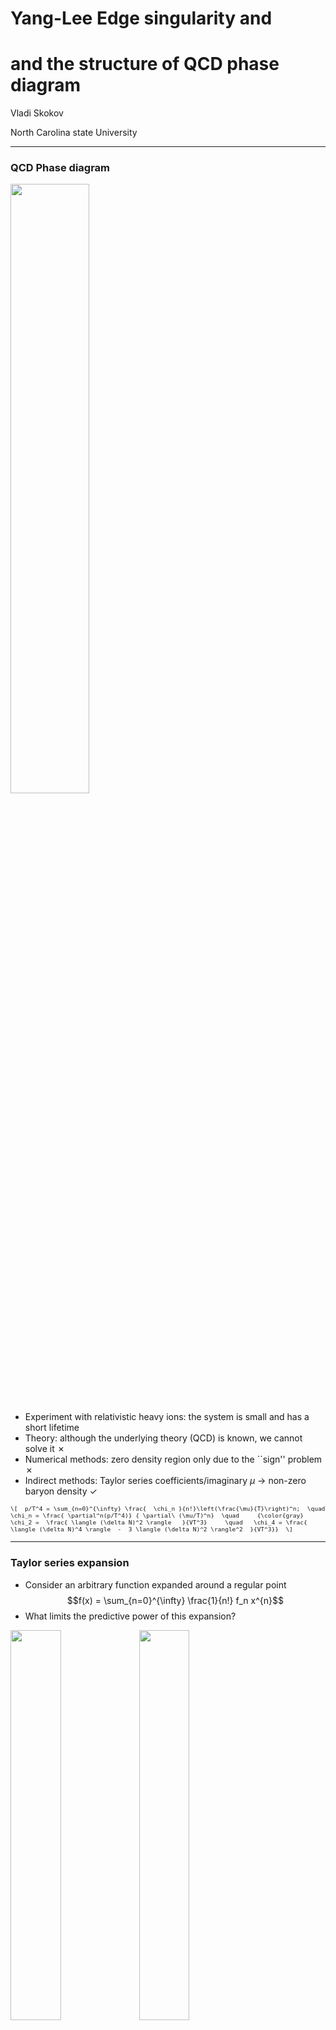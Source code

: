 # Yang-Lee Edge singularity and <!-- .element: class="r-fit-text" -->

# and the structure of QCD phase diagram <!-- .element: class="r-fit-text" -->

Vladi Skokov

North Carolina state University

---

### QCD Phase diagram

<img src="img/phase.png" width="50%">

- Experiment with relativistic heavy ions: the system is small and has a short
  lifetime
- Theory: although the underlying theory (QCD) is known, we cannot solve it
  &cross;
- Numerical methods: zero density region only due to the ``sign'' problem
  &cross;
- Indirect methods: Taylor series coefficients/imaginary $\mu$ $\to$ non-zero
  baryon density &check;

<span style="font-size:0.8em;">

`\[  p/T^4 = \sum_{n=0}^{\infty} \frac{  \chi_n }{n!}\left(\frac{\mu}{T}\right)^n;  \quad  \chi_n = \frac{ \partial^n(p/T^4)} { \partial\ (\mu/T)^n}  \quad     {\color{gray}  \chi_2 =  \frac{ \langle (\delta N)^2 \rangle   }{VT^3}     \quad   \chi_4 = \frac{ \langle (\delta N)^4 \rangle  -  3 \langle (\delta N)^2 \rangle^2  }{VT^3}}  \]`

</span>

---

### Taylor series expansion

- Consider an arbitrary function expanded around a regular point
  $$f(x) = \sum_{n=0}^{\infty} \frac{1}{n!}  f_n x^{n}$$
- What limits the predictive power of this expansion?

<div class="r-stack">

<img class="fragment fade-in-then-out" data-fragment-index="0" src="img/expans.png" width="40%" />

<img  class="fragment fade-in-then-out" data-fragment-index="1" src="img/func3d.png" width="40%" />

<span  class="fragment fade-in"  data-fragment-index="2" >

$$|x| < R_c \equiv \left(  \lim_n \sup \left| f_n^{1/n} \right| \right)^{-1}$$

- $R_c$ is the radius of convergence
- $R_c =$ distance in the _complex_ plane from the expansion point to the
  nearest singularity

</span>
</div>

---

### Are there singularities associated with critical point/phase transitions?

---

### Example: Landau free energy

`\[ F = \int d^{d} x \left(  \frac{1}{2} t \phi^2 + \frac{1}{4}  \lambda \phi^4 - h \phi   \right) \]`

Parameters can be:

- near chiral limit: $t \propto T-T_c + \kappa \mu^2$, $h\propto m_{u,d}$
- near CP: $t,h \propto \alpha_{t,h}(T-T_c) + \beta_{t,h} (\mu-\mu_c)$
- near RW: $t \propto T-T_{RW}$, $h\propto \mu_B - i \pi T$

--

### Vary $h$

<img src="img/LandauPD.png" width="42%">
<img src="img/LandauFE.png" width="40%">

--

### Vary $t$

<img src="img/LandauPD.png" width="42%">
<img src="img/LandauFE2.png" width="40%">

--

### Magnetic equation of state

`\[ F = \int d^{d} x \left(  \frac{1}{2} t \phi^2 + \frac{1}{4}  \lambda \phi^4 - h \phi   \right) \]`

<div class="container">

<div class="col" data-markdown>

Minimize $F[\phi]$ $\leadsto$ equilibrium order parameter:

- Arbirary $t$ and $h$: $t \phi + \lambda \phi^3 = h$
- Simplify $\lambda\to1$: $t \phi + \phi^3 = h$
- Ansatz for the solution $\phi = h^{1/3} f_G$

$t h^{1/3} f_G  + h f_G^3 = h$ or
${ \color{red}{\frac{t}{ h^{2/3}}} } f_G  + f_G^3 = 1$

</div>

<div class="col" data-markdown>

<img class="fragment fade-in"  data-fragment-index="1"  src="img/fg.png" width="80%">

</div>

</div>

- Scaling form of "magnetic equation of state"
  $$f_G ( {\color{red}{z}}  + f_G^2) = 1, \quad {\color{red}{ z  =  {\frac{t}{ h^{\frac1{\beta \delta}} }} } } \quad\text{with} \quad  \beta = 1/2, \delta=3$$

--

### Yang-Lee edge singularity

<img src="img/fg3d.png">

--

### Yang-Lee edge singularity

- To locate YLE: $$\frac{\partial^2 F}{\partial \phi^2} = 0  $$
- Equivalently:
  $$\frac{\partial  z}{\partial f_G} = 0  \leadsto z + 3 f_G^2 =0  $$
- Together with $f_G(z+f_G^2) = 1$ this defines the position $z_c$

</div>

--

### Near YLE singularity

- $f_G$ is singular
  $$f_G - f_G^c \propto (z-z_c)^{\color{red}{\sigma_{\rm YLE}}} $$

- The critical exponent ${\color{red}{\sigma_{\rm YLE}}}$ is independent of the
  underlying universality class

- From conformal bootrstrap, $\color{red}{\sigma^{d=3}_{\rm YLE}} = 0.085(1)$

- In a finite volume, $\sigma_{\rm YLE}$ describes scaling of the density of the
  Lee-Yang zeros

- Mean-field approximation gets it wrong:
  ${\sigma^{\rm MF}_{\rm YLE}} = \frac12$

- Not surprisingly, mean-field gets $z_c$ wrong as well

- $z_c$ is universal: for $O(N)$, $z_c$ depends only on $N$ and $d$

</div>

---

| Type of critical point:       | <p class="fragment fade-in" data-fragment-index="2"> protocritical = YLE </p> | critical | tricritical |
| ----------------------------- | ----------------------------------------------------------------------------- | -------- | ----------- |
| Number of relevant variables: | <p class="fragment fade-in" data-fragment-index="1"> 1 </p> &nbsp;            | 2        | 4           |

 <p class="fragment fade-in" data-fragment-index="2"> 1 independent crit. exp., c.f.  standard critical point with 2 independent crit. exp. </p>

--

### Illustration in Ising model

<img src="img/IsingYLE.png"  width=550em>

<div class="cite">
F. Rennecke, G. Johnson, and V.S.,     Phys.Rev.D 107 (2023) 11, 116013
</div>

- In contrast to the critical point, YLE form lines
- YLE are continuously connected to critical point

---

### Universal location of YLE

- The phase of $z_c = |z_c| e^{\pm \frac{i \pi}{2 \beta \delta}}$ is defined by
  the critical exponents of the underlying universality class. How to find
  $|z_c|$?
- Ordinary, we rely on two methods: $\varepsilon$-expansion and lattice

  - $\varepsilon$-expansion breaks down: YLE is described by $\phi^3$ with upper
    critical dimension $d_c=6$, while underlying universality class has $d_c=4$
    <div class="cite"> M. Fisher, “Yang-Lee Edge Singularity and φ3 Field Theory”, Phys. Rev. Lett. 40 1610 (1978) </div>
    <div class="smallmath">
    Only leading order under perturbative control

    $$
    |z_c| \approx  |z_c^{\rm MF}| \left[1 +  \frac{ 27 \ln \left(\frac{3}{2}\right) -  (N-1)  \ln 2}{9
    (N+8)}\epsilon \right] + \epsilon^2 \log \epsilon \times  ( \cdots ) .
    $$

    </div>

  - lattice: direct calculations at complex values of parameters are impossible
    due to sign problem; indirectly lattice can provide information about YLE
    location through calculations at real values of thermodynamic parameters
    <div class="cite">  F. Karsch, C. Schmidt, S. Singh, 2311.13530 </div>

- Functional Renormalization group provides most precise $|z_c|$ in $d=3$

---

### Functional/Exact Renormalization Group

- Start with bare classical action at small distances/large momentum
  $S_{k=\Lambda}$
- Gradually include fluctuations of larger size/smaller momentum
- Continue until fluctuations of all possible sizes/momenta are accounted for

<img src="img/frg.png" width=15% >

- Equation that does it: Functional Renormalization Group equation
  $$
  \partial_k \Gamma_{k}[\phi] = \frac{1}{2} {\rm STr} \Big[ \big( \Gamma^{(2)}_{k}[\phi] + R_k \big)^{-1} \cdot \partial_k R_k  \Big]
  $$

<div class="cite"> Wetterich, 1993</div>

**Pros:** Exact, non-perturbative, no sign problem. **Cons**: requires
truncation.

---

### Truncation: derivative expansion

- Near critical point: long wave excitations $\leadsto$ expansion around the
  uniform field

- First-order derivative expansion

  $$
  \begin{aligned}
       \notag
       \Gamma_k[\phi] = \int d^d x \left( U_k(\phi)  + \frac {1 } { 2 }  Z_k(\phi)  (\partial_i \phi)^2 \right)
       \end{aligned}
  $$

  - The average potential

  $$
  \begin{aligned}
           \partial_t U_k(\rho) &= \frac{1}{2} \int \bar d^dq   \partial_t R_k\left(q^2\right) \Big[G_k^\parallel+(N-1) G_k^\perp\Big], \quad \rho = \frac{\phi^2}{2}
       \end{aligned}
  $$

  with

  $$
  \begin{aligned}
       &G_k^{\perp} =  \frac{1}{Z_k^{\perp}(\rho)q^2 + U_k'(\rho) + R_k(q^2)}, \quad G_k^{\parallel} =  \frac{1}{Z_k^{\parallel}(\rho)q^2 + U_k'(\rho)+2\rho U_k''(\rho) + R_k(q^2)}.
       \end{aligned}
  $$

---

### Truncation: derivative expansion

Wave function renormalization:

$$
\begin{aligned}
 \partial_t Z_{\parallel}(\phi) &= \int \bar d^d q \partial_t R_k(q^2) \Bigg\\{ G_\parallel^2 \Big[ \gamma_\parallel^2 \big(G_\parallel' + 2 G_\parallel'' \frac{q^2}{d}\big) 2 \gamma_\parallel Z_\parallel'(\phi) \big(G_\parallel + 2 G_\parallel' \frac{q^2}{d}\big) \\\\
& + (Z_\parallel'(\phi))^2 G_\parallel \frac{q^2}{d} \frac12 Z''_\parallel(\phi) \Big]
\\\\ & + (N-1) G^2\_{\perp} \Big[ \gamma_\perp^2 \big(G_\perp' + 2 G_\perp'' \frac{q^2}{d}\big) 4 \gamma_\perp Z_\perp'(\phi)  G_\perp' \frac{q^2}{d} (Z_\perp'(\phi))^2 G_\perp \frac{q^2}{d}
\\\\ &+  2 \frac{Z_\parallel(\phi)-Z_\perp(\phi)}{\phi} \gamma_\perp G_\perp \frac12 \left(\frac{1}{\phi}Z'_\parallel(\phi) \frac{2}{\phi^2} (Z_\parallel-Z_\perp) \right) \Big] \Bigg\\}
\end{aligned}
$$

<div class="smallmath">

with
$
\gamma_\parallel = q^2 Z_\parallel'(\phi) + U^{(3)}(\phi),  \quad \gamma_\perp = q^2 Z_\perp'(\phi) + \frac{\partial}{\partial \phi} \left( \frac{1}{\phi}U' (\phi) \right), \quad G' = \frac{\partial G} {\partial q^2}, \ldots
$

</div>

<div class="cite">
G. Johnson, F. Rennecke, and V.S., Phys.Rev.D 107 (2023) 11,
116013
</div>

---

### Truncation: series expansion

- Taylor series expansion of $U_k(\phi)$ and $Z_k(\phi)$ (orders 12 and 6
  respectively)

  - Traditionally: expand near $k$-dependent minimum: $U_k'[\phi_k] = h =$
    const.

  - To locate YLE: expand near $U_k''[\phi_k] = m^2 \to 0$.

    $\leadsto$ $U_k'[\phi_k] = h_k \ne$ const

    $\leadsto$ Calculations in the broken phase are not feasible

- 18-26 coupled stiff differential equations

  - Mathematica to obtain equations (multiple Gb)

  - Implicit solvers for ODE's

  - Months on an HPC

---

### Results: importance of fluctuations ($N$=1)

<img src="img/etaevo.png" width=65% >

<div class="cite">
F. Rennecke and V. S, Annals Phys. 444 (2022) 169010

</div>

---

### Results: Ising universality class $N=1$

$d$ does not have to be integer in FRG

<img src="img/FRG_8_4.png" width=45% >

| d                                | 1   | 2          | 3        | 4           |
| -------------------------------- | --- | ---------- | -------- | ----------- |
| $ \| z_c \| /R\_\chi^{1/\gamma}$ | 1   | 1.32504(2) | 1.621(4) | $3/2^{2/3}$ |

<div class="cite">
G. Johnson, F. Rennecke, and V. S, Phys.Rev.D 107 (2023) 11,
116013 <br>
F. Rennecke and V. S, Annals Phys. 444 (2022) 169010 <br>
A. Connelly, G. Johnson, F. Rennecke, and V. S, Phys.Rev.Lett. 125 19, 191602
(2020) <br>
$d=2$: H.-L. Xu and A. Zamolodchikov, JHEP 08 (2022) 057 H.-L. Xu and A.
Zamolodchikov, 2304.07886

</div>

---

### Arbitrary $N$, $d=3$

<img src="img/zeta.png" width=45% >

| N                                | 1           | 2           | 3           | 4           | 5            |
| -------------------------------- | ----------- | ----------- | ----------- | ----------- | ------------ |
| $ \| z_c \| /R\_\chi^{1/\gamma}$ | 1.621(4)(1) | 1.612(9)(0) | 1.604(7)(0) | 1.597(3)(0) | 1.5925(2)(1) |

<div class="cite">
G. Johnson, F. Rennecke, and V. S, Phys.Rev.D 107 (2023) 11,
116013 <br>
c.f. F. Karsch, C. Schmidt, and S. Singh Phys.Rev.D 109 (2024) 1, 014508

</div>

---

### Is it useful for QCD?

- Tracing YLE singularity was shown to be useful

<div class="smallmath">
Indirect methods to locate YLE was used: input from Im $\mu$ or Taylor series
expansion coefficients of $\ln Z$ at zero $\mu$
</div>

<div class="r-stack">

<div class="fragment fade-out"  data-fragment-index="1"  >
<img src="img/BasarYLE.png" height=350em >
<img src="img/LatticeYLElocation.png" height=350em >
<div class="cite">
G. Basar, 2312.06952 <br>
D. Clarke et. al., 2405.10196
</div>
</div>
<img class="fragment current-visible" data-fragment-index="1" src="img/LatticeQCDPD.png" height=350em >
<div class="cite">
C. Schmidt, CPOD 2024
</div>

</div>

--

### Is it useful for QCD?

- Properties of YLE, e.g. $\sigma_{\rm YLE}$ can be use to validate indirect
  methods of locating YLE in QCD, e.g. volume scaling of the density of zeros

- Moreover,

  - YLE defines the behavior of the higher order Taylor expansion coefficients
    (Darboux's theorem). E.g. for of $f_G(z)$:

    $$
    f_G^{(n)} \sim 2 B_0 {\red{|z_c|}}^{-n} \frac{n^{ \red \sigma -1 }}{\Gamma(\red \sigma  )}  \cos \left(\beta_0 - {\red{\frac{\pi n}{2\Delta}}  } \right),
    \quad B_0 \exp (i \beta_0) = \lim\limits_{z\to z_c}  \frac{ f_G(z)-f_G(z_c)}
    {(1-z/z_c)^{\sigma} }
    $$

  - Fourier coefficients are exponentially sensetive to YLE

    $$
    b_{k\gg1} \approx \|\tilde A_{\rm YLE}\| \frac{e^{-\hat \mu_r^{\rm YLE} k }}{k^{1+\sigma}} \cos(\hat \mu_i^{\rm YLE} k + \phi^{\rm YLE}_a)
    $$

    $$
     +\|\hat A_{\rm RW}\|  (-1)^k \frac{e^{-\hat \mu_r^{\rm RW} k }}{k^{1+\sigma}}
    $$

--

### Fourier coefficients

<img src="img/CoffFRG150.png" height=350em >

- Assymptotic expression captures behaviour of coefficients at rather small $k$
- Assymptotic formula as a fit function $\leadsto$ location of YLE

--

### Is it useful for QCD?

- $|z^{Z(2)}_c|$ was used by lattice QCD to establish scaling parameter near
  Roberge-Weiss critical point

<div class="cite">
K. Zambello et. al., 2301.03952
</div>

- Generically $|z_c|$ is useful only if the non-universal mapping parameters are
  known

<img src="img/ChiralScaling.png" height=300em >

$\quad \frac{\Delta T}{T^0} = \frac{ { \rm Re } z_c}{z_0} \left(
\frac{m_l}{m_s^{phys}}\right)^{\frac{1}{\beta \delta}} $

<div class="cite">
S. Mukherjee and V.S., 1909.04639
</div>

---

### Conclusions

- Universal location of YLE was one of the undertermined universal quantities as
  of recent
  - FRG allowed us to find the universal location of YLE for $d>2.7$ and
    arbitrary $N$
  - Xu and Zamolodchikov determined location of YLE in Ising Field Theory, $d=2$
    and $N=1$
- To map universal location to QCD, one requires non-universal metric factors.
  They are generically are not known.
- Nevertheless properties of YLE singularities might be useful in establishing
  existance/location of QCD crtitical point
  - YLE is continuosly connected to critical point
  - Critical exponent $\sigma$ at YLE is universal and independent of $N$; it
    predicts the behaviour of Lee-Yang zeroes and their scaling with volume
  - Associated analityc structure of complex $\mu$-plane constraints the
    behaviour of Fourier coefficients
